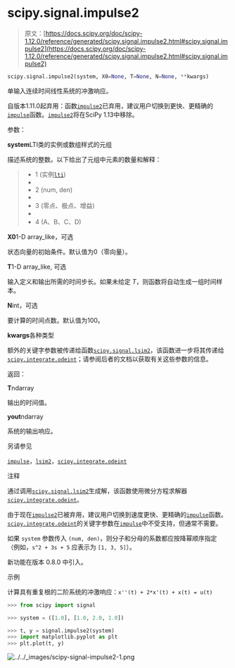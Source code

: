# scipy.signal.impulse2

> 原文：[https://docs.scipy.org/doc/scipy-1.12.0/reference/generated/scipy.signal.impulse2.html#scipy.signal.impulse2](https://docs.scipy.org/doc/scipy-1.12.0/reference/generated/scipy.signal.impulse2.html#scipy.signal.impulse2)

```py
scipy.signal.impulse2(system, X0=None, T=None, N=None, **kwargs)
```

单输入连续时间线性系统的冲激响应。

自版本1.11.0起弃用：函数[`impulse2`](#scipy.signal.impulse2 "scipy.signal.impulse2")已弃用，建议用户切换到更快、更精确的[`impulse`](https://docs.scipy.org/doc/scipy-1.12.0/reference/generated/scipy.signal.impulse.html#scipy.signal.impulse "scipy.signal.impulse")函数。[`impulse2`](#scipy.signal.impulse2 "scipy.signal.impulse2")将在SciPy 1.13中移除。

参数：

**system**LTI类的实例或数组样式的元组

描述系统的整数。以下给出了元组中元素的数量和解释：

> +   1 (实例[`lti`](https://docs.scipy.org/doc/scipy-1.12.0/reference/generated/scipy.signal.lti.html#scipy.signal.lti "scipy.signal.lti"))
> +   
> +   2 (num, den)
> +   
> +   3 (零点、极点、增益)
> +   
> +   4 (A、B、C、D)

**X0**1-D array_like，可选

状态向量的初始条件。默认值为0（零向量）。

**T**1-D array_like, 可选

输入定义和输出所需的时间步长。如果未给定 *T*，则函数将自动生成一组时间样本。

**N**int，可选

要计算的时间点数。默认值为100。

**kwargs**各种类型

额外的关键字参数被传递给函数[`scipy.signal.lsim2`](https://docs.scipy.org/doc/scipy-1.12.0/reference/generated/scipy.signal.lsim2.html#scipy.signal.lsim2 "scipy.signal.lsim2")，该函数进一步将其传递给[`scipy.integrate.odeint`](https://docs.scipy.org/doc/scipy-1.12.0/reference/generated/scipy.integrate.odeint.html#scipy.integrate.odeint "scipy.integrate.odeint")；请参阅后者的文档以获取有关这些参数的信息。

返回：

**T**ndarray

输出的时间值。

**yout**ndarray

系统的输出响应。

另请参见

[`impulse`](https://docs.scipy.org/doc/scipy-1.12.0/reference/generated/scipy.signal.impulse.html#scipy.signal.impulse "scipy.signal.impulse")，[`lsim2`](https://docs.scipy.org/doc/scipy-1.12.0/reference/generated/scipy.signal.lsim2.html#scipy.signal.lsim2 "scipy.signal.lsim2")，[`scipy.integrate.odeint`](https://docs.scipy.org/doc/scipy-1.12.0/reference/generated/scipy.integrate.odeint.html#scipy.integrate.odeint "scipy.integrate.odeint")

注释

通过调用[`scipy.signal.lsim2`](https://docs.scipy.org/doc/scipy-1.12.0/reference/generated/scipy.signal.lsim2.html#scipy.signal.lsim2 "scipy.signal.lsim2")生成解，该函数使用微分方程求解器[`scipy.integrate.odeint`](https://docs.scipy.org/doc/scipy-1.12.0/reference/generated/scipy.integrate.odeint.html#scipy.integrate.odeint "scipy.integrate.odeint")。

由于现在[`impulse2`](#scipy.signal.impulse2 "scipy.signal.impulse2")已被弃用，建议用户切换到速度更快、更精确的[`impulse`](https://docs.scipy.org/doc/scipy-1.12.0/reference/generated/scipy.signal.impulse.html#scipy.signal.impulse "scipy.signal.impulse")函数。[`scipy.integrate.odeint`](https://docs.scipy.org/doc/scipy-1.12.0/reference/generated/scipy.integrate.odeint.html#scipy.integrate.odeint "scipy.integrate.odeint")的关键字参数在[`impulse`](https://docs.scipy.org/doc/scipy-1.12.0/reference/generated/scipy.signal.impulse.html#scipy.signal.impulse "scipy.signal.impulse")中不受支持，但通常不需要。

如果 `system` 参数传入 `(num, den)`，则分子和分母的系数都应按降幂顺序指定（例如，`s^2 + 3s + 5` 应表示为 `[1, 3, 5]`）。

新功能在版本 0.8.0 中引入。

示例

计算具有重复根的二阶系统的冲激响应：`x''(t) + 2*x'(t) + x(t) = u(t)`

```py
>>> from scipy import signal 
```

```py
>>> system = ([1.0], [1.0, 2.0, 1.0]) 
```

```py
>>> t, y = signal.impulse2(system)
>>> import matplotlib.pyplot as plt
>>> plt.plot(t, y) 
```

![../../_images/scipy-signal-impulse2-1.png](../Images/fc460689dc0ed44f3e29e018b2177825.png)
